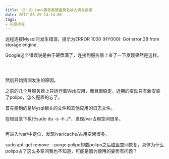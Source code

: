```yaml
---
title: 记一次Linux服务器硬盘莫名被占满与排查
date: 2017-08-29 14:14:00
tags:
- 问题排查
---
```


<p>远程连接Mysql时发生错误，提示为ERROR 1030 (HY000): Got error 28 from storage engine.</p>
<p>Google这个错误说是由于硬盘满了，连接到服务器上查了一下发现果然是这样。</p>
<p><img src="http://images2017.cnblogs.com/blog/1224734/201708/1224734-20170829140808046-301674445.png" alt="" /></p>
<p>&nbsp;</p>
<p>然后开始猜测发生的原因。</p>
<p>之前的几个月服务器上只运行着Web应用，而且很稳定，近期的变动只有新安装了polipo，怎么配置的忘了。</p>
<p>首先猜到的是Mysql相关的文件和其他应用的日志文件。</p>
<p>在根目录下执行sudo du -s -h ./*，发现/var占用空间很多，</p>
<p><img src="http://images2017.cnblogs.com/blog/1224734/201708/1224734-20170829141206874-19035931.png" alt="" /></p>
<p>再进入/var/中定位，发现/var/cache/占用空间很多，</p>
<p>sudo apt-get remove --purge polipo卸载polipo之后磁盘空间恢复，具体为什么polipo占了这么多空间我也不知道，可能是因为使用的姿势有问题？</p>